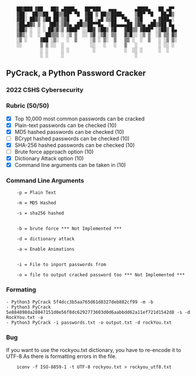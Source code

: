         ██▓███ ▓██   ██▓ ▄████▄   ██▀███   ▄▄▄       ▄████▄   ██ ▄█▀
        ▓██░  ██▒▒██  ██▒▒██▀ ▀█  ▓██ ▒ ██▒▒████▄    ▒██▀ ▀█   ██▄█▒ 
        ▓██░ ██▓▒ ▒██ ██░▒▓█    ▄ ▓██ ░▄█ ▒▒██  ▀█▄  ▒▓█    ▄ ▓███▄░ 
        ▒██▄█▓▒ ▒ ░ ▐██▓░▒▓▓▄ ▄██▒▒██▀▀█▄  ░██▄▄▄▄██ ▒▓▓▄ ▄██▒▓██ █▄ 
        ▒██▒ ░  ░ ░ ██▒▓░▒ ▓███▀ ░░██▓ ▒██▒ ▓█   ▓██▒▒ ▓███▀ ░▒██▒ █▄
        ▒▓▒░ ░  ░  ██▒▒▒ ░ ░▒ ▒  ░░ ▒▓ ░▒▓░ ▒▒   ▓▒█░░ ░▒ ▒  ░▒ ▒▒ ▓▒
        ░▒ ░     ▓██ ░▒░   ░  ▒     ░▒ ░ ▒░  ▒   ▒▒ ░  ░  ▒   ░ ░▒ ▒░
        ░░       ▒ ▒ ░░  ░          ░░   ░   ░   ▒   ░        ░ ░░ ░ 
                 ░ ░     ░ ░         ░           ░  ░░ ░      ░  ░   
                 ░ ░     ░                           ░               
## PyCrack, a Python Password Cracker
### 2022 CSHS Cybersecurity

### Rubric (50/50)
- [x] Top 10,000 most common passwords can be cracked
- [x] Plain-text passwords can be checked (10)
- [x] MD5 hashed passwords can be checked (10)
- [ ] BCrypt hashed passwords can be checked (10)
- [x] SHA-256 hashed passwords can be checked (10)
- [ ] Brute force approach option (10)
- [x] Dictionary Attack option (10)
- [x] Command line arguments can be taken in (10) 

### Command Line Arguments

        -p = Plain Text

        -m = MD5 Hashed

        -s = sha256 hashed


        -b = brute force *** Not Implemented ***

        -d = dictionary attack
        
        -a = Enable Animations


        -i = File to inport passwords from

        -o = file to output cracked password too *** Not Implemented ***

### Formating

    - Python3 PyCrack 5f4dcc3b5aa765d61d8327deb882cf99 -m -b 
    - Python3 PyCrack 5e884898da28047151d0e56f8dc6292773603d0d6aabbdd62a11ef721d1542d8 -s -d RockYou.txt -a
    - Python3 PyCrack -i passwords.txt -o output.txt -d rockYou.txt

### Bug

If you want to use the rockyou.txt dictionary, you have to re-encode it to UTF-8 As there is formatting errors in the file.

        iconv -f ISO-8859-1 -t UTF-8 rockyou.txt > rockyou_utf8.txt


